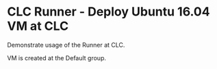 # CLC Runner - Deploy Ubuntu 16.04 VM at CLC

Demonstrate usage of the Runner at CLC.

VM is created at the Default group.
